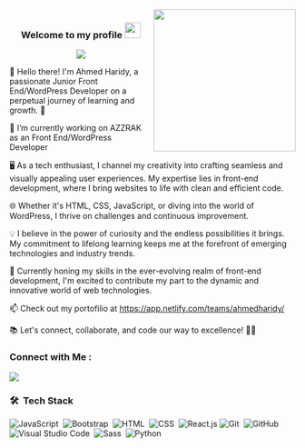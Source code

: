 <img width="250" align="right" src="https://c.tenor.com/_DOBjnGspYAAAAAM/code-coding.gif">

<h3 align="center">
  Welcome to my profile 
  <img src="https://media.giphy.com/media/hvRJCLFzcasrR4ia7z/giphy.gif" width="28">
</h3>

<!-- Typing SVG by DenverCoder1 - https://github.com/DenverCoder1/readme-typing-svg -->
<p align="center">
  <a href="https://github.com/DenverCoder1/readme-typing-svg"><img src="https://readme-typing-svg.herokuapp.com/?lines=Front-End%20WordPress%20web%20developer;Always%20learning%20new%20things&font=Fira%20Code&center=true&width=440&height=45&color=f75c7e&vCenter=true&size=22"></a>
</p> 


👋 Hello there! I'm Ahmed Haridy, a passionate Junior Front End/WordPress Developer on a perpetual journey of learning and growth. 🚀

🔭 I’m currently working on AZZRAK as an Front End/WordPress Developer

🖥️ As a tech enthusiast, I channel my creativity into crafting seamless and visually appealing user experiences. My expertise lies in front-end development, where I bring websites to life with clean and efficient code.

🌐 Whether it's HTML, CSS, JavaScript, or diving into the world of WordPress, I thrive on challenges and continuous improvement. 

💡 I believe in the power of curiosity and the endless possibilities it brings. My commitment to lifelong learning keeps me at the forefront of emerging technologies and industry trends.

🚧 Currently honing my skills in the ever-evolving realm of front-end development, I'm excited to contribute my part to the dynamic and innovative world of web technologies.

📫 Check out my portofilio at https://app.netlify.com/teams/ahmedharidy/

📚 Let's connect, collaborate, and code our way to excellence! 🚀✨

### Connect with Me :

<a href="www.linkedin.com/in/ahmed-hamdy-89b1891b2/" target="_blank"><img src="https://img.shields.io/badge/-Ahmed%20Haridy-0077B5?style=for-the-badge&logo=Linkedin&logoColor=white"/></a>

### 🛠 &nbsp;Tech Stack
![JavaScript](https://img.shields.io/badge/-JavaScript-05122A?style=flat&logo=javascript)&nbsp;
![Bootstrap](https://img.shields.io/badge/-Bootstrap-05122A?style=flat&logo=bootstrap&logoColor=563D7C)&nbsp;
![HTML](https://img.shields.io/badge/-HTML-05122A?style=flat&logo=HTML5)&nbsp;
![CSS](https://img.shields.io/badge/-CSS-05122A?style=flat&logo=CSS3&logoColor=1572B6)&nbsp;
![React.js](https://img.shields.io/badge/-React-05122A?style=flat&logo=react)
![Git](https://img.shields.io/badge/-Git-05122A?style=flat&logo=git)&nbsp;
![GitHub](https://img.shields.io/badge/-GitHub-05122A?style=flat&logo=github)&nbsp;
![Visual Studio Code](https://img.shields.io/badge/-Visual%20Studio%20Code-05122A?style=flat&logo=visual-studio-code&logoColor=007ACC)&nbsp;
![Sass](https://img.shields.io/badge/-Sass-05122A?style=flat&logo=sass)&nbsp;
![Python](https://img.shields.io/badge/-Python%20-05122A?style=flat&logo=python)&nbsp;









